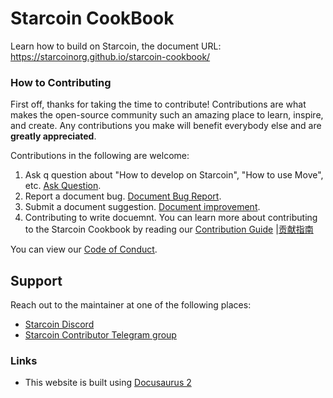 # Starcoin CookBook

Learn how to build on Starcoin, the document URL: https://starcoinorg.github.io/starcoin-cookbook/

### How to Contributing

First off, thanks for taking the time to contribute! Contributions are what makes the open-source community such an amazing place to learn, inspire, and create. Any contributions you make will benefit everybody else and are **greatly appreciated**.

Contributions in the following are welcome:

1. Ask q question about "How to develop on Starcoin", "How to use Move", etc.  [Ask Question](https://github.com/starcoinorg/starcoin-cookbook/issues/new?assignees=&labels=question&template=02_QUESTION.md&title=%5Bquestion%5D).
2. Report a document bug. [Document Bug Report](https://github.com/starcoinorg/starcoin-cookbook/issues/new?assignees=&labels=bug&template=01_BUG_REPORT.md&title=%5Bbug%5D).
3. Submit a document suggestion. [Document improvement](https://github.com/starcoinorg/starcoin-cookbook/issues/new?assignees=&labels=doc&template=03_DOC_IMPROVEMENT.md&title=%5Bdoc%5D).
4. Contributing to write docuemnt. You can learn more about contributing to the Starcoin Cookbook by reading our [Contribution Guide](./docs/100-miscellaneous/99-contributing.md) |[贡献指南](./i18n/zh/docusaurus-plugin-content-docs/current/100-miscellaneous/99-contributing.md) 

You can view our [Code of Conduct](./CODE_OF_CONDUCT.md).

## Support

Reach out to the maintainer at one of the following places:

- [Starcoin Discord](https://discord.gg/starcoin)
- [Starcoin Contributor Telegram group](https://t.me/starcoin_contributor)

### Links

* This website is built using [Docusaurus 2](https://docusaurus.io/)
